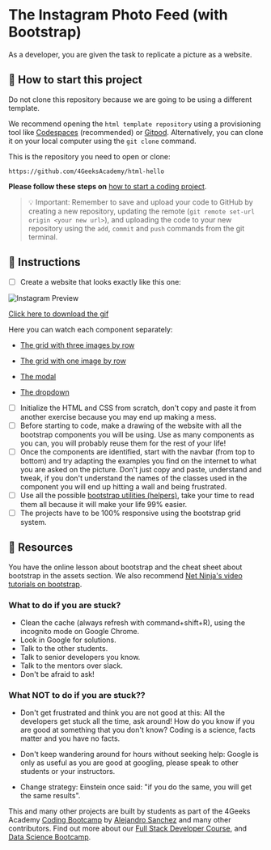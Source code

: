 <!-- hide -->
# The Instagram Photo Feed (with Bootstrap)
<!-- endhide -->

As a developer, you are given the task to replicate a picture as a website.

## 🌱 How to start this project

Do not clone this repository because we are going to be using a different template.

We recommend opening the `html template repository` using a provisioning tool like [Codespaces](https://4geeks.com/lesson/what-is-github-codespaces) (recommended) or [Gitpod](https://4geeks.com/lesson/how-to-use-gitpod). Alternatively, you can clone it on your local computer using the `git clone` command. 

This is the repository you need to open or clone:

```text
https://github.com/4GeeksAcademy/html-hello
```

**Please follow these steps on** [how to start a coding project](https://4geeks.com/lesson/how-to-start-a-project).

> 💡 Important: Remember to save and upload your code to GitHub by creating a new repository, updating the remote (`git remote set-url origin <your new url>`), and uploading the code to your new repository using the `add`, `commit` and `push` commands from the git terminal.

## 📝 Instructions

- [ ] Create a website that looks exactly like this one:

![Instagram Preview](https://github.com/breatheco-de/exercise-instagram-feed-bootstrap/blob/master/assets/preview.gif?raw=true)

[Click here to download the gif](https://github.com/breatheco-de/exercise-instagram-feed-bootstrap/blob/master/assets/preview.gif?raw=true)

Here you can watch each component separately:

+ [The grid with three images by row](https://github.com/breatheco-de/exercise-instagram-feed-bootstrap/blob/master/assets/preview1.png?raw=true?raw=true)

+ [The grid with one image by row](https://github.com/breatheco-de/exercise-instagram-feed-bootstrap/blob/master/assets/preview2.png?raw=true?raw=true)

+ [The modal](https://github.com/breatheco-de/exercise-instagram-feed-bootstrap/blob/master/assets/preview3.png?raw=true?raw=true)

+ [The dropdown](https://github.com/breatheco-de/exercise-instagram-feed-bootstrap/blob/master/assets/preview4.png?raw=true?raw=true)

</p>

- [ ] Initialize the HTML and CSS from scratch, don't copy and paste it from another exercise because you may end up making a mess.
- [ ] Before starting to code, make a drawing of the website with all the bootstrap components you will be using. Use as many components as you can, you will probably reuse them for the rest of your life!
- [ ] Once the components are identified, start with the navbar (from top to bottom) and try adapting the examples you find on the internet to what you are asked on the picture. Don't just copy and paste, understand and tweak, if you don't understand the names of the classes used in the component you will end up hitting a wall and being frustrated.
- [ ] Use all the possible [bootstrap utilities (helpers)](https://getbootstrap.com/docs/5.0/layout/utilities/), take your time to read them all because it will make your life 99% easier.
- [ ] The projects have to be 100% responsive using the bootstrap grid system.

## 📒 Resources

You have the online lesson about bootstrap and the cheat sheet about bootstrap in the assets section. We also recommend [Net Ninja's video tutorials on bootstrap](https://www.youtube.com/watch?v=QAgrHLtG1Yk).

### What to do if you are stuck?

- Clean the cache (always refresh with command+shift+R), using the incognito mode on Google Chrome. 
- Look in Google for solutions. 
- Talk to the other students. 
- Talk to senior developers you know. 
- Talk to the mentors over slack.
- Don't be afraid to ask!

### What **NOT** to do if you are stuck??

- Don't get frustrated and think you are not good at this: All the developers get stuck all the time, ask around! How do you know if you are good at something that you don't know? Coding is a science, facts matter and you have no facts. 

- Don't keep wandering around for hours without seeking help: Google is only as useful as you are good at googling, please speak to other students or your instructors. 

- Change strategy: Einstein once said: "if you do the same, you will get the same results".

This and many other projects are built by students as part of the 4Geeks Academy [Coding Bootcamp](https://4geeksacademy.com/us/coding-bootcamp) by [Alejandro Sanchez](https://twitter.com/alesanchezr) and many other contributors. Find out more about our [Full Stack Developer Course](https://4geeksacademy.com/us/coding-bootcamps/part-time-full-stack-developer), and [Data Science Bootcamp](https://4geeksacademy.com/us/coding-bootcamps/datascience-machine-learning).
